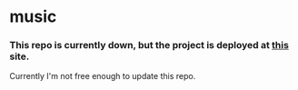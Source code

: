 # music

### This repo is currently down, but the project is deployed at [this](https://themusicplayer.herokuapp.com) site.

Currently I'm not free enough to update this repo.
